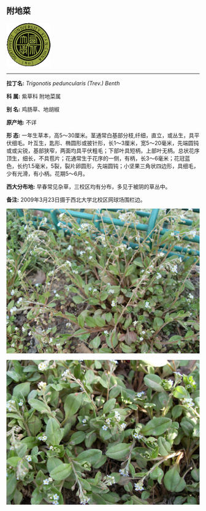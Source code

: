 ## 附地菜

![西北大学校园网络植物志](JPG/nwu.gif)

---

**拉丁名:**  _Trigonotis peduncularis (Trev.) Benth_

**科 属:** 紫草科 附地菜属

**别 名:** 鸡肠草、地胡椒

**原产地:** 不详

**形  态:** 一年生草本，高5～30厘米。茎通常白基部分枝,纤细，直立，或丛生，具平伏细毛。叶互生，匙形、椭圆形或披针形，长1～3厘米，宽5～20毫米，先端圆钝或或尖锐，基部狭窄，两面均具平伏粗毛；下部叶具短柄，上部叶无柄。总状花序顶生，细长，不具苞片；花通常生于花序的一侧，有柄，长3～6毫米；花冠蓝色，长约1.5毫米，5裂，裂片卵圆形，先端圆钝；小坚果三角状四边形，具细毛，少有光滑，有小柄。花期5～6月。

**西大分布地:** 早春常见杂草，三校区均有分布，多见于被阴的草丛中。

**备注:** 2009年3月23日摄于西北大学北校区网球场围栏边。　

![附地菜](JPG/附地菜1.JPG) 

![附地菜](JPG/附地菜2.JPG) 


